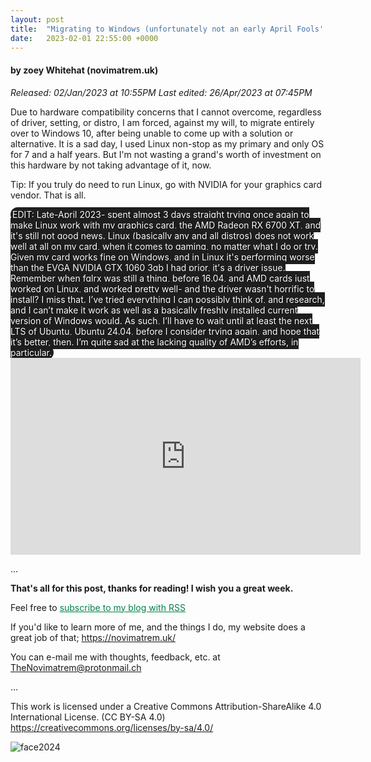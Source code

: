 ```yaml
---
layout: post
title:  "Migrating to Windows (unfortunately not an early April Fools' Joke..)"
date:   2023-02-01 22:55:00 +0000
---
```

#### by zoey Whitehat (novimatrem.uk)
*Released: 02/Jan/2023 at 10:55PM*
*Last edited: 26/Apr/2023 at 07:45PM*

Due to hardware compatibility concerns that I cannot overcome, regardless of driver, setting, or distro, I am forced, against my will, to migrate entirely over to Windows 10, after being unable to come up with a solution or alternative.
It is a sad day, I used Linux non-stop as my primary and only OS for 7 and a half years. But I'm not wasting a grand's worth of investment on this hardware by not taking advantage of it, now.

Tip: If you truly do need to run Linux, go with NVIDIA for your graphics card vendor. That is all.

<span style="background-color:#1e1e1e; color:white; padding:3px; border-radius: 32px; font-weight:400; text-rendering: optimizeLegibility; text-shadow: 1px 1px 1px rgb(0, 0, 0);">
EDIT: Late-April 2023- spent almost 3 days straight trying once again to make Linux work with my graphics card, the AMD Radeon RX 6700 XT, and it's still not good news.
Linux (basically any and all distros) does not work well at all on my card, when it comes to gaming, no matter what I do or try.
Given my card works fine on Windows, and in Linux it's performing worse than the EVGA NVIDIA GTX 1060 3gb I had prior, it's a driver issue.
Remember when fglrx was still a thing, before 16.04, and AMD cards just worked on Linux, and worked pretty well- and the driver wasn't horrific to install? I miss that.
I’ve tried everything I can possibly think of, and research, and I can’t make it work as well as a basically freshly installed current version of Windows would.
As such, I’ll have to wait until at least the next LTS of Ubuntu, Ubuntu 24.04, before I consider trying again, and hope that it’s better, then.
I’m quite sad at the lacking quality of AMD’s efforts, in particular.
</span>


<iframe allowfullscreen="0" width="560" height="315" src="https://www.youtube.com/embed/tlGHkQAFujU?start=0&fs=0" title="YouTube video player" frameborder="0" allow="accelerometer; autoplay; clipboard-write; encrypted-media; gyroscope; picture-in-picture" donotallowfullscreen></iframe>

...

**That's all for this post, thanks for reading! I wish you a great week.**

Feel free to <a href="https://novimatrem.gitlab.io/blog/feed.xml" style="color: #008148" target="_blank">subscribe to my blog with RSS</a>

If you'd like to learn more of me, and the things I do, my website does a great job of that; <a href="https://novimatrem.uk/" style="color: #008148" target="_blank">https://novimatrem.uk/</a>

You can e-mail me with thoughts, feedback, etc. at [TheNovimatrem@protonmail.ch](mailto:TheNovimatrem@protonmail.ch)

...

This work is licensed under a Creative Commons Attribution-ShareAlike 4.0 International License. (CC BY-SA 4.0)
<a href="https://creativecommons.org/licenses/by-sa/4.0/" target="_blank">https://creativecommons.org/licenses/by-sa/4.0/</a>

![face2024](https://gitlab.com/Novimatrem/blog/-/raw/master/face2024.png)
